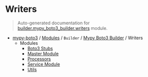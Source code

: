 # Writers

> Auto-generated documentation for [builder.mypy_boto3_builder.writers](https://github.com/vemel/mypy_boto3/blob/master/builder/mypy_boto3_builder/writers/__init__.py) module.

- [mypy-boto3](../../../README.md#mypy_boto3) / [Modules](../../../MODULES.md#mypy-boto3-modules) / `Builder` / [Mypy Boto3 Builder](../index.md#mypy-boto3-builder) / Writers
    - Modules
        - [Boto3 Stubs](boto3_stubs.md#boto3-stubs)
        - [Master Module](master_module.md#master-module)
        - [Processors](processors.md#processors)
        - [Service Module](service_module.md#service-module)
        - [Utils](utils.md#utils)
